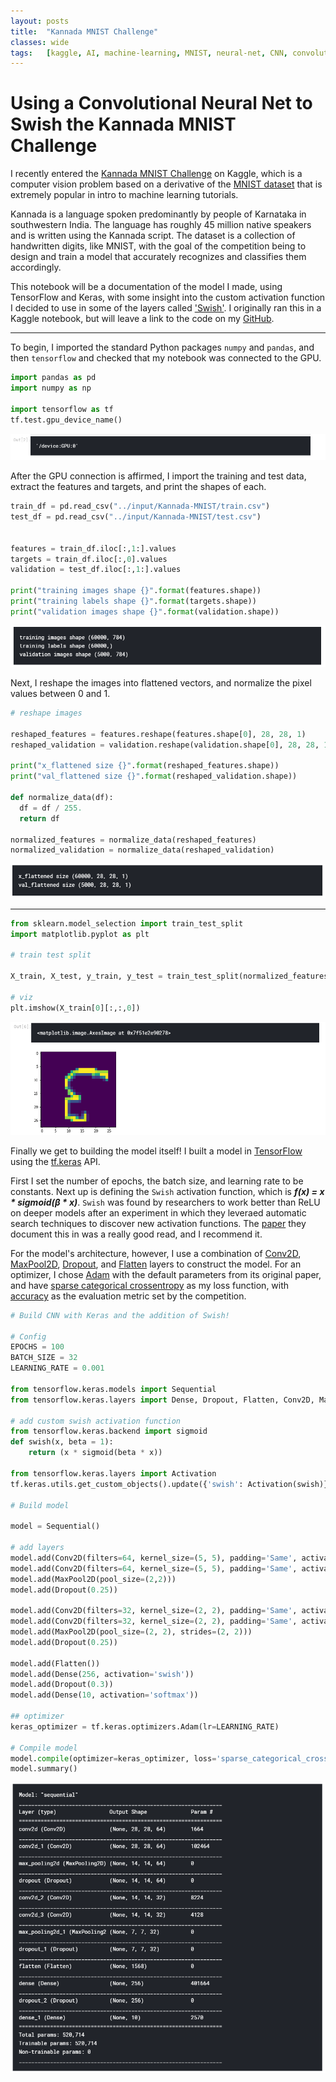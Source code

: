 ```yaml
---
layout: posts
title:  "Kannada MNIST Challenge"
classes: wide
tags:   [kaggle, AI, machine-learning, MNIST, neural-net, CNN, convolutional-neural-net, swish]
---
```


# Using a Convolutional Neural Net to Swish the Kannada MNIST Challenge


I recently entered the [Kannada MNIST Challenge](https://www.kaggle.com/c/Kannada-MNIST) on Kaggle, which is a computer vision problem based on a derivative of the [MNIST dataset](http://yann.lecun.com/exdb/mnist/) that is extremely popular in intro to machine learning tutorials.

Kannada is a language spoken predominantly by people of Karnataka in southwestern India. The language has roughly 45 million native speakers and is written using the Kannada script. The dataset is a collection of handwritten digits, like MNIST, with the goal of the competition being to design and train a model that accurately recognizes and classifies them accordingly.

This notebook will be a documentation of the model I made, using TensorFlow and Keras, with some insight into the custom activation function I decided to use in some of the layers called ['Swish'](https://arxiv.org/pdf/1710.05941.pdf). I originally ran this in a Kaggle notebook, but will leave a link to the code on my [GitHub](https://github.com/casey-barr/Kannada-MNIST-Challenge/blob/master/kannada-cnn-keras.ipynb).

________

To begin, I imported the standard Python packages `numpy` and `pandas`, and then `tensorflow` and checked that my notebook was connected to the GPU.

```python
import pandas as pd
import numpy as np

import tensorflow as tf
tf.test.gpu_device_name()
```
![gpu-check](https://raw.githubusercontent.com/casey-barr/casey-barr.github.io/master/images/kannada-images/gpu_check.png)

After the GPU connection is affirmed, I import the training and test data, extract the features and targets, and print the shapes of each.

```python
train_df = pd.read_csv("../input/Kannada-MNIST/train.csv")
test_df = pd.read_csv("../input/Kannada-MNIST/test.csv")


features = train_df.iloc[:,1:].values
targets = train_df.iloc[:,0].values
validation = test_df.iloc[:,1:].values

print("training images shape {}".format(features.shape))
print("training labels shape {}".format(targets.shape))
print("validation images shape {}".format(validation.shape))
```
![training_validation_shape](https://raw.githubusercontent.com/casey-barr/casey-barr.github.io/master/images/kannada-images/training_test_validation_dfs.png)

Next, I reshape the images into flattened vectors, and normalize the pixel values between 0 and 1.

```python
# reshape images

reshaped_features = features.reshape(features.shape[0], 28, 28, 1)
reshaped_validation = validation.reshape(validation.shape[0], 28, 28, 1)

print("x_flattened size {}".format(reshaped_features.shape))
print("val_flattened size {}".format(reshaped_validation.shape))

def normalize_data(df):
  df = df / 255.
  return df

normalized_features = normalize_data(reshaped_features)
normalized_validation = normalize_data(reshaped_validation)
```
![flattened_dfs](https://raw.githubusercontent.com/casey-barr/casey-barr.github.io/master/images/kannada-images/flattened.png)
_____

```python
from sklearn.model_selection import train_test_split
import matplotlib.pyplot as plt

# train test split

X_train, X_test, y_train, y_test = train_test_split(normalized_features, targets, test_size=0.2, random_state=7)

# viz
plt.imshow(X_train[0][:,:,0])
```
![imshow](https://raw.githubusercontent.com/casey-barr/casey-barr.github.io/master/images/kannada-images/im_show.png)

Finally we get to building the model itself! I built a model in [TensorFlow](https://www.tensorflow.org/) using the [tf.keras](https://www.tensorflow.org/api_docs/python/tf/keras) API.

First I set the number of epochs, the batch size, and learning rate to be constants. Next up is defining the `Swish` activation function, which is ***f(x) = x * sigmoid(β * x)***. `Swish` was found by researchers to work better than ReLU on deeper models after an experiment in which they leveraed automatic search techniques to discover new activation functions. The [paper](https://arxiv.org/abs/1710.05941) they document this in was a really good read, and I recommend it.

For the model's architecture, however, I use a combination of [Conv2D](https://github.com/keras-team/keras/blob/master/keras/layers/convolutional.py#L361), [MaxPool2D](https://github.com/tensorflow/tensorflow/blob/r2.0/tensorflow/python/keras/layers/pooling.py#L282-L328), [Dropout](https://github.com/keras-team/keras/blob/master/keras/layers/core.py#L81), and [Flatten](https://github.com/keras-team/keras/blob/master/keras/layers/core.py#L462) layers to construct the model. For an optimizer, I chose [Adam](https://github.com/keras-team/keras/blob/master/keras/optimizers.py#L467) with the default parameters from its original paper, and have [sparse categorical crossentropy](https://keras.io/losses/) as my loss function, with [accuracy](https://keras.io/metrics/#accuracy) as the evaluation metric set by the competition.

```python
# Build CNN with Keras and the addition of Swish!

# Config
EPOCHS = 100
BATCH_SIZE = 32
LEARNING_RATE = 0.001

from tensorflow.keras.models import Sequential
from tensorflow.keras.layers import Dense, Dropout, Flatten, Conv2D, MaxPool2D

# add custom swish activation function
from tensorflow.keras.backend import sigmoid
def swish(x, beta = 1):
    return (x * sigmoid(beta * x))

from tensorflow.keras.layers import Activation
tf.keras.utils.get_custom_objects().update({'swish': Activation(swish)})

# Build model

model = Sequential()

# add layers
model.add(Conv2D(filters=64, kernel_size=(5, 5), padding='Same', activation='relu', input_shape=(28, 28, 1)))
model.add(Conv2D(filters=64, kernel_size=(5, 5), padding='Same', activation='swish', input_shape=(28, 28, 1)))
model.add(MaxPool2D(pool_size=(2,2)))
model.add(Dropout(0.25))

model.add(Conv2D(filters=32, kernel_size=(2, 2), padding='Same', activation='swish'))
model.add(Conv2D(filters=32, kernel_size=(2, 2), padding='Same', activation='swish'))
model.add(MaxPool2D(pool_size=(2, 2), strides=(2, 2)))
model.add(Dropout(0.25))

model.add(Flatten())
model.add(Dense(256, activation='swish'))
model.add(Dropout(0.3))
model.add(Dense(10, activation='softmax'))

## optimizer
keras_optimizer = tf.keras.optimizers.Adam(lr=LEARNING_RATE)

# Compile model
model.compile(optimizer=keras_optimizer, loss='sparse_categorical_crossentropy', metrics=['accuracy'])
model.summary()
```
![model-summary](https://raw.githubusercontent.com/casey-barr/casey-barr.github.io/master/images/kannada-images/keras_model.png)
